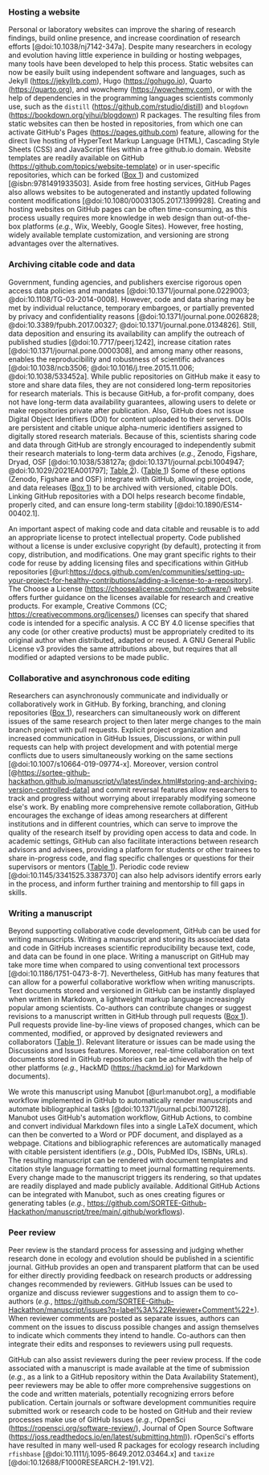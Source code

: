 <!--## GitHub in EcoEvo examples (Part 2)-->

### Hosting a website

<!--*Contributors to this section: Rob Crystal-Ornelas, Emma Hudgins*   -->
Personal or laboratory websites can improve the sharing of research findings, build online presence, and increase coordination of research efforts [@doi:10.1038/nj7142-347a].
Despite many researchers in ecology and evolution having little experience in building or hosting webpages, many tools have been developed to help this process.
Static websites can now be easily built using independent software and languages, such as Jekyll (<https://jekyllrb.com>), Hugo (<https://gohugo.io>), Quarto (<https://quarto.org>), and wowchemy (<https://wowchemy.com>), or with the help of dependencies in the programming languages scientists commonly use, such as the `distill` (<https://github.com/rstudio/distill>) and `blogdown` (<https://bookdown.org/yihui/blogdown>) R packages.
The resulting files from static websites can then be hosted in repositories, from which one can activate GitHub's Pages (<https://pages.github.com>) feature, allowing for the direct live hosting of HyperText Markup Language (HTML), Cascading Style Sheets (CSS) and JavaScript files within a free github.io domain.
Website templates are readily available on GitHub (https://github.com/topics/website-template) or in user-specific repositories, which can be forked ([Box 1](#definitions)) and customized [@isbn:9781491933503].
Aside from free hosting services, GitHub Pages also allows websites to be autogenerated and instantly updated following content modifications [@doi:10.1080/00031305.2017.1399928].
Creating and hosting websites on GitHub pages can be often time-consuming, as this process usually requires more knowledge in web design than out-of-the-box platforms (_e.g._, Wix, Weebly, Google Sites).
However, free hosting, widely available template customization, and versioning are strong advantages over the alternatives.

### Archiving citable code and data

<!--*Contributors to this section: Rob Crystal-Ornelas, Emma Hudgins, Dylan Gomes, PHPB*-->

Government, funding agencies, and publishers exercise rigorous open access data policies and mandates [@doi:10.1371/journal.pone.0229003; @doi:10.1108/TG-03-2014-0008].
However, code and data sharing may be met by individual reluctance, temporary embargoes, or partially prevented by privacy and confidentiality reasons [@doi:10.1371/journal.pone.0026828; @doi:10.3389/fpubh.2017.00327; @doi:10.1371/journal.pone.0134826].
Still, data deposition and ensuring its availability can amplify the outreach of published studies [@doi:10.7717/peerj.1242], increase citation rates [@doi:10.1371/journal.pone.0000308], and among many other reasons, enables the reproducibility and robustness of scientific advances [@doi:10.1038/ncb3506; @doi:10.1016/j.tree.2015.11.006; @doi:10.1038/533452a].
While public repositories on GitHub make it easy to store and share data files, they are not considered long-term repositories for research materials.
This is because GitHub, a for-profit company, does not have long-term data availability guarantees, allowing users to delete or make repositories private after publication.
Also, GitHub does not issue Digital Object Identifiers (DOI) for content uploaded to their servers.
DOIs are persistent and citable unique alpha-numeric identifiers assigned to digitally stored research materials.
Because of this, scientists sharing code and data through GitHub are strongly encouraged to independently submit their research materials to long-term data archives (_e.g._, Zenodo, Figshare, Dryad, OSF [@doi:10.1038/538127a; @doi:10.1371/journal.pcbi.1004947; @doi:10.1029/2021EA001797]; [Table 2](#tbl:compare)). ([Table 1](#tbl:roles))
Some of these options (Zenodo, Figshare and OSF) integrate with GitHub, allowing project, code, and data releases ([Box 1](#definitions)) to be archived with versioned, citable DOIs.
Linking GitHub repositories with a DOI helps research become findable, properly cited, and can ensure long-term stability [@doi:10.1890/ES14-00402.1].

An important aspect of making code and data citable and reusable is to add an appropriate license to protect intellectual property.
Code published without a license is under exclusive copyright (by default), protecting it from copy, distribution, and modifications.
One may grant specific rights to their code for reuse by adding licensing files and specifications within GitHub repositories [@url:https://docs.github.com/en/communities/setting-up-your-project-for-healthy-contributions/adding-a-license-to-a-repository].
The Choose a License (<https://choosealicense.com/non-software/>) website offers further guidance on the licenses available for research and creative products.
For example, Creative Commons (CC; <https://creativecommons.org/licenses/>) licenses can specify that shared code is intended for a specific analysis.
A CC BY 4.0 license specifies that any code (or other creative products) must be appropriately credited to its original author when distributed, adapted or reused.
A GNU General Public License v3 provides the same attributions above, but requires that all modified or adapted versions to be made public.

### Collaborative and asynchronous code editing

<!--*Contributors to this section: Kaitlyn Gaynor, Rob Crystal-Ornelas, Ali, Allison Binley*-->

Researchers can asynchronously communicate and individually or collaboratively work in GitHub.
By forking, branching, and cloning repositories ([Box 1](#definitions)), researchers can simultaneously work on different issues of the same research project to then later merge changes to the main branch project with pull requests.
Explicit project organization and increased communication in GitHub Issues, Discussions, or within pull requests can help with project development and with potential merge conflicts due to users simultaneously working on the same sections [@doi:10.1007/s10664-019-09774-x].
Moreover, version control [@https://sortee-github-hackathon.github.io/manuscript/v/latest/index.html#storing-and-archiving-version-controlled-data] and commit reversal features allow researchers to track and progress without worrying about irreparably modifying someone else's work.
By enabling more comprehensive remote collaboration, GitHub encourages the exchange of ideas among researchers at different institutions and in different countries, which can serve to improve the quality of the research itself by providing open access to data and code.
In academic settings, GitHub can also facilitate interactions between research advisors and advisees, providing a platform for students or other trainees to share in-progress code, and flag specific challenges or questions for their supervisors or mentors ([Table 1](#tbl:roles)).
Periodic code review [@doi:10.1145/3341525.3387370] can also help advisors identify errors early in the process, and inform further training and mentorship to fill gaps in skills.

### Writing a manuscript

<!--*contributors to this section:* Emma J. Hudgins-->

Beyond supporting collaborative code development, GitHub can be used for writing manuscripts.
Writing a manuscript and storing its associated data and code in GitHub increases scientific reproducibility because text, code, and data can be found in one place.
Writing a manuscript on GitHub may take more time when compared to using conventional text processors [@doi:10.1186/1751-0473-8-7].
Nevertheless, GitHub has many features that can allow for a powerful collaborative workflow when writing manuscripts.
Text documents stored and versioned in GitHub can be instantly displayed when written in Markdown, a lightweight markup language increasingly popular among scientists.
Co-authors can contribute changes or suggest revisions to a manuscript written in GitHub through pull requests ([Box 1](#definitions)).
Pull requests provide line-by-line views of proposed changes, which can be commented, modified, or approved by designated reviewers and collaborators ([Table 1](#tbl:roles)).
Relevant literature or issues can be made using the Discussions and Issues features.
Moreover, real-time collaboration on text documents stored in GitHub repositories can be achieved with the help of other platforms (_e.g._, HackMD (<https://hackmd.io>) for Markdown documents).

We wrote this manuscript using Manubot [@url:manubot.org], a modifiable workflow implemented in GitHub to automatically render manuscripts and automate bibliographical tasks [@doi:10.1371/journal.pcbi.1007128].
Manubot uses GitHub's automation workflow, GitHub Actions, to combine and convert individual Markdown files into a single LaTeX document, which can then be converted to a Word or PDF document, and displayed as a webpage.
Citations and bibliographic references are automatically managed with citable persistent identifiers (_e.g._, DOIs, PubMed IDs, ISBNs, URLs).
The resulting manuscript can be rendered with document templates and citation style language formatting to meet journal formatting requirements.
Every change made to the manuscript triggers its rendering, so that updates are readily displayed and made publicly available.
Additional GitHub Actions can be integrated with Manubot, such as ones creating figures or generating tables (_e.g._, <https://github.com/SORTEE-Github-Hackathon/manuscript/tree/main/.github/workflows>).

### Peer review

<!--*contributors to this section:* Eric R. Scott-->

Peer review is the standard process for assessing and judging whether research done in ecology and evolution should be published in a scientific journal.
GitHub provides an open and transparent platform that can be used for either directly providing feedback on research products or addressing changes recommended by reviewers.
GitHub Issues can be used to organize and discuss reviewer suggestions and to assign them to co-authors (_e.g._, <https://github.com/SORTEE-Github-Hackathon/manuscript/issues?q=label%3A%22Reviewer+Comment%22+>).
When reviewer comments are posted as separate issues, authors can comment on the issues to discuss possible changes and assign themselves to indicate which comments they intend to handle.
Co-authors can then integrate their edits and responses to reviewers using pull requests.

GitHub can also assist reviewers during the peer review process.
If the code associated with a manuscript is made available at the time of submission (_e.g._, as a link to a GitHub repository within the Data Availability Statement), peer reviewers may be able to offer more comprehensive suggestions on the code and written materials, potentially recognizing errors before publication.
Certain journals or software development communities require submitted work or research code to be hosted on GitHub and their review processes make use of GitHub Issues (_e.g._, rOpenSci (<https://ropensci.org/software-review/>), Journal of Open Source Software (<https://joss.readthedocs.io/en/latest/submitting.html>)).
rOpenSci's efforts have resulted in many well-used R packages for ecology research including `rfishbase` [@doi:10.1111/j.1095-8649.2012.03464.x] and `taxize` [@doi:10.12688/F1000RESEARCH.2-191.V2].